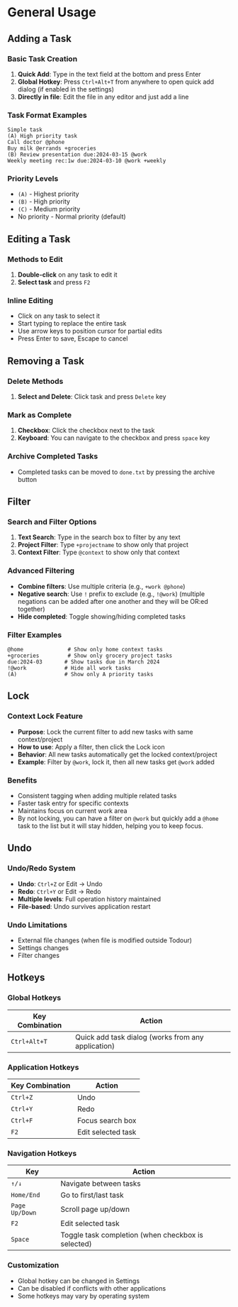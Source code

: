 # General Usage

## Adding a Task

### Basic Task Creation
1. **Quick Add**: Type in the text field at the bottom and press Enter
2. **Global Hotkey**: Press `Ctrl+Alt+T` from anywhere to open quick add dialog (if enabled in the settings)
3. **Directly in file**: Edit the file in any editor and just add a line

### Task Format Examples
```
Simple task
(A) High priority task
Call doctor @phone
Buy milk @errands +groceries
(B) Review presentation due:2024-03-15 @work
Weekly meeting rec:1w due:2024-03-10 @work +weekly
```

### Priority Levels
- `(A)` - Highest priority 
- `(B)` - High priority  
- `(C)` - Medium priority
- No priority - Normal priority (default)

## Editing a Task

### Methods to Edit
1. **Double-click** on any task to edit it
2. **Select task** and press `F2`

### Inline Editing
- Click on any task to select it
- Start typing to replace the entire task
- Use arrow keys to position cursor for partial edits
- Press Enter to save, Escape to cancel

## Removing a Task

### Delete Methods
1. **Select and Delete**: Click task and press `Delete` key

### Mark as Complete
1. **Checkbox**: Click the checkbox next to the task
2. **Keyboard**: You can navigate to the checkbox and press `space` key

### Archive Completed Tasks
- Completed tasks can be moved to `done.txt` by pressing the archive button

## Filter

### Search and Filter Options
1. **Text Search**: Type in the search box to filter by any text
2. **Project Filter**: Type `+projectname` to show only that project
3. **Context Filter**: Type `@context` to show only that context

### Advanced Filtering
- **Combine filters**: Use multiple criteria (e.g., `+work @phone`)
- **Negative search**: Use `!` prefix to exclude (e.g., `!@work`) (multiple negations can be added after one another and they will be OR:ed together)
- **Hide completed**: Toggle showing/hiding completed tasks

### Filter Examples
```
@home              # Show only home context tasks
+groceries         # Show only grocery project tasks
due:2024-03       # Show tasks due in March 2024
!@work            # Hide all work tasks
(A)               # Show only A priority tasks
```

## Lock

### Context Lock Feature
- **Purpose**: Lock the current filter to add new tasks with same context/project
- **How to use**: Apply a filter, then click the Lock icon
- **Behavior**: All new tasks automatically get the locked context/project
- **Example**: Filter by `@work`, lock it, then all new tasks get `@work` added

### Benefits
- Consistent tagging when adding multiple related tasks
- Faster task entry for specific contexts
- Maintains focus on current work area
- By not locking, you can have a filter on `@work` but quickly add a `@home` task to the list but it will stay hidden, helping you to keep focus. 

## Undo

### Undo/Redo System
- **Undo**: `Ctrl+Z` or Edit → Undo
- **Redo**: `Ctrl+Y` or Edit → Redo
- **Multiple levels**: Full operation history maintained
- **File-based**: Undo survives application restart

### Undo Limitations
- External file changes (when file is modified outside Todour)
- Settings changes
- Filter changes

## Hotkeys

### Global Hotkeys
| Key Combination | Action |
|-----------------|--------|
| `Ctrl+Alt+T` | Quick add task dialog (works from any application) |

### Application Hotkeys
| Key Combination | Action |
|-----------------|--------|
| `Ctrl+Z` | Undo |
| `Ctrl+Y` | Redo |
| `Ctrl+F` | Focus search box |
| `F2` | Edit selected task |


### Navigation Hotkeys
| Key | Action |
|-----|--------|
| `↑/↓` | Navigate between tasks |
| `Home/End` | Go to first/last task |
| `Page Up/Down` | Scroll page up/down |
| `F2` | Edit selected task |
| `Space` | Toggle task completion (when checkbox is selected)|

### Customization
- Global hotkey can be changed in Settings
- Can be disabled if conflicts with other applications
- Some hotkeys may vary by operating system

